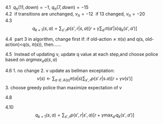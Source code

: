 4.1
​    $q_{\pi}(11,down)=-1$, $q_{\pi}(7,down)=-15$
​    
4.2
​    if transitions are unchanged, $v_{\pi}=-12$
​    if 13 changed, $v_{\pi}=-20$
​    
4.3
​    $$ q_{k+1}(s,a)=\sum_{s'.r}p(s',r|s,a)[r+\gamma \sum_{a'}\pi(a'|s)q_k(s',a')] $$

4.4
​    part 3 in algorithm, change first if: if old-action$\ne \pi(s)$ and q(s, old-action)<q(s, $\pi(s)$), then......

4.5
​    Instead of updating v, update q value at each step,and choose police based on $argmax_aq(s,a)$

4.6
    1. no change
    2. v update as bellman exceptation:
        $$ v(s) \leftarrow \sum_{a\in A(s)}\pi(a|s)\sum_{s',r}p(s'.r|s.a)[r+\gamma v(s')] $$
    3. choose greedy police than maximize expectation of v  
    
4.8
    

4.10
    $$ q_{k+1}(s,a)=\sum_{s',r}p(s',r|s',a)[r+\gamma \max_{a'}q_k(s',a')] $$